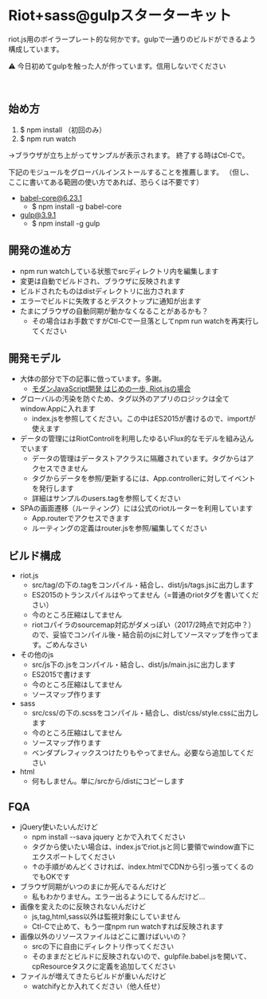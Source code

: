 

# Riot+sass@gulpスターターキット
riot.js用のボイラープレート的な何かです。gulpで一通りのビルドができるよう構成しています。


⚠️
️️️今日初めてgulpを触った人が作っています。信用しないでください

️

## 始め方

1. $ npm install （初回のみ）
1. $ npm run watch

→ブラウザが立ち上がってサンプルが表示されます。
終了する時はCtl-Cで。

下記のモジュールをグローバルインストールすることを推薦します。
（但し、ここに書いてある範囲の使い方であれば、恐らくは不要です）

* babel-core@6.23.1
    * $ npm install -g babel-core
* gulp@3.9.1
    * $ npm install -g gulp


## 開発の進め方

* npm run watchしている状態でsrcディレクトリ内を編集します
* 変更は自動でビルドされ、ブラウザに反映されます
* ビルドされたものはdistディレクトリに出力されます
* エラーでビルドに失敗するとデスクトップに通知が出ます
* たまにブラウザの自動同期が動かなくなることがあるかも？
    * その場合はお手数ですがCtl-Cで一旦落としてnpm run watchを再実行してください

## 開発モデル

* 大体の部分で下の記事に倣っています。多謝。
    * [モダンJavaScript開発 はじめの一歩, Riot.jsの場合]( http://blog.lebe.jp/post/150338847590/modern-javascript-riotjs )
* グローバルの汚染を防ぐため、タグ以外のアプリのロジックは全てwindow.Appに入れます
    * index.jsを参照してください。この中はES2015が書けるので、importが使えます
* データの管理にはRiotControllを利用したゆるいFlux的なモデルを組み込んでいます
    * データの管理はデータストアクラスに隔離されています。タグからはアクセスできません
    * タグからデータを参照/更新するには、App.controllerに対してイベントを発行します
    * 詳細はサンプルのusers.tagを参照してください
* SPAの画面遷移（ルーティング）には公式のriotルーターを利用しています
    * App.routerでアクセスできます
    * ルーティングの定義はrouter.jsを参照/編集してください

## ビルド構成

* riot.js
    * src/tag/の下の.tagをコンパイル・結合し、dist/js/tags.jsに出力します
    * ES2015のトランスパイルはやってません（=普通のriotタグを書いてください）
    * 今のところ圧縮はしてません
    * riotコパイラのsourcemap対応がダメっぽい（2017/2時点で対応中？）ので、妥協でコンパイル後・結合前のjsに対してソースマップを作ってます。ごめんなさい
* その他のjs
    * src/js下の.jsをコンパイル・結合し、dist/js/main.jsに出力します
    * ES2015で書けます
    * 今のところ圧縮はしてません
    * ソースマップ作ります
* sass
    * src/css/の下の.scssをコンパイル・結合し、dist/css/style.cssに出力します
    * 今のところ圧縮はしてません
    * ソースマップ作ります
    * ベンダプレフィックスつけたりもやってません。必要なら追加してください
* html
    * 何もしません。単に/srcから/distにコピーします

## FQA

* jQuery使いたいんだけど
    * npm install --sava jquery とかで入れてください
    * タグから使いたい場合は、index.jsでriot.jsと同じ要領でwindow直下にエクスポートしてください
    * ↑の手順がめんどくさければ、index.htmlでCDNから引っ張ってくるのでもOKです
* ブラウザ同期がいつのまにか死んでるんだけど
    * 私もわかりません。エラー出るようにしてるんだけど...
* 画像を変えたのに反映されないんだけど
    * js,tag,html,sass以外は監視対象にしていません
    * Ctl-Cで止めて、もう一度npm run watchすれば反映されます
* 画像以外のリソースファイルはどこに置けばいいの？
    * srcの下に自由にディレクトリ作ってください
    * そのままだとビルドに反映されないので、gulpfile.babel.jsを開いて、cpResourceタスクに定義を追加してください
* ファイルが増えてきたらビルドが重いんだけど
    * watchifyとか入れてください（他人任せ）


